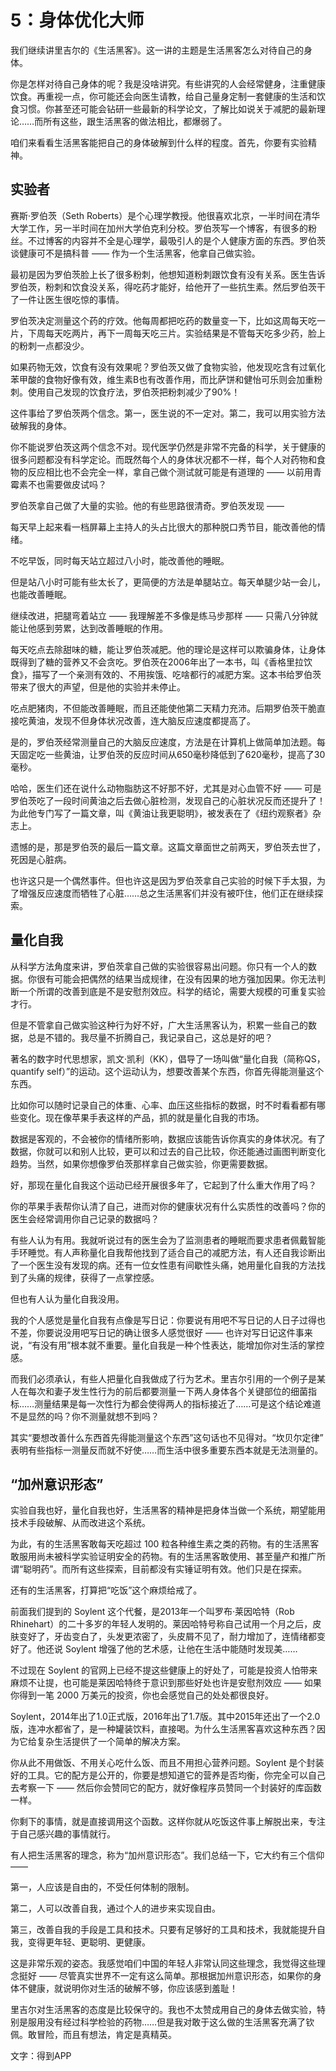 # 5：身体优化大师

我们继续讲里吉尔的《生活黑客》。这一讲的主题是生活黑客怎么对待自己的身体。

你是怎样对待自己身体的呢？我是没啥讲究。有些讲究的人会经常健身，注重健康饮食。再重视一点，你可能还会向医生请教，给自己量身定制一套健康的生活和饮食习惯。你甚至还可能会钻研一些最新的科学论文，了解比如说关于减肥的最新理论……而所有这些，跟生活黑客的做法相比，都爆弱了。

咱们来看看生活黑客能把自己的身体破解到什么样的程度。首先，你要有实验精神。

## 实验者

赛斯·罗伯茨（Seth Roberts）是个心理学教授。他很喜欢北京，一半时间在清华大学工作，另一半时间在加州大学伯克利分校。罗伯茨写一个博客，有很多的粉丝。不过博客的内容并不全是心理学，最吸引人的是个人健康方面的东西。罗伯茨谈健康可不是搞科普 —— 作为一个生活黑客，他拿自己做实验。

最初是因为罗伯茨脸上长了很多粉刺，他想知道粉刺跟饮食有没有关系。医生告诉罗伯茨，粉刺和饮食没关系，得吃药才能好，给他开了一些抗生素。然后罗伯茨干了一件让医生很吃惊的事情。

罗伯茨决定测量这个药的疗效。他每周都把吃药的数量变一下，比如这周每天吃一片，下周每天吃两片，再下一周每天吃三片。实验结果是不管每天吃多少药，脸上的粉刺一点都没少。

如果药物无效，饮食有没有效果呢？罗伯茨又做了食物实验，他发现吃含有过氧化苯甲酸的食物好像有效，维生素B也有改善作用，而比萨饼和健怡可乐则会加重粉刺。使用自己发现的饮食疗法，罗伯茨把粉刺减少了90%！

这件事给了罗伯茨两个信念。第一，医生说的不一定对。第二，我可以用实验方法破解我的身体。

你不能说罗伯茨这两个信念不对。现代医学仍然是非常不完备的科学，关于健康的很多问题都没有科学定论。而既然每个人的身体状况都不一样，每个人对药物和食物的反应相比也不会完全一样，拿自己做个测试就可能是有道理的 —— 以前用青霉素不也需要做皮试吗？

罗伯茨拿自己做了大量的实验。他的有些思路很清奇。罗伯茨发现 ——

每天早上起来看一档屏幕上主持人的头占比很大的那种脱口秀节目，能改善他的情绪。

不吃早饭，同时每天站立超过八小时，能改善他的睡眠。

但是站八小时可能有些太长了，更简便的方法是单腿站立。每天单腿少站一会儿，也能改善睡眠。

继续改进，把腿弯着站立 —— 我理解差不多像是练马步那样 —— 只需八分钟就能让他感到劳累，达到改善睡眠的作用。

每天吃点去除甜味的糖，能让罗伯茨减肥。他的理论是这样可以欺骗身体，让身体既得到了糖的营养又不会贪吃。罗伯茨在2006年出了一本书，叫《香格里拉饮食》，描写了一个亲测有效的、不用挨饿、吃啥都行的减肥方案。这本书给罗伯茨带来了很大的声望，但是他的实验并未停止。

吃点肥猪肉，不但能改善睡眠，而且还能使他第二天精力充沛。后期罗伯茨干脆直接吃黄油，发现不但身体状况改善，连大脑反应速度都提高了。

是的，罗伯茨经常测量自己的大脑反应速度，方法是在计算机上做简单加法题。每天固定吃一些黄油，让罗伯茨的反应时间从650毫秒降低到了620毫秒，提高了30毫秒。

哈哈，医生们还在说什么动物脂肪这不好那不好，尤其是对心血管不好 —— 可是罗伯茨吃了一段时间黄油之后去做心脏检测，发现自己的心脏状况反而还提升了！为此他专门写了一篇文章，叫《黄油让我更聪明》，被发表在了《纽约观察者》杂志上。

遗憾的是，那是罗伯茨的最后一篇文章。这篇文章面世之前两天，罗伯茨去世了，死因是心脏病。

也许这只是一个偶然事件。但也许这是因为罗伯茨拿自己实验的时候下手太狠，为了增强反应速度而牺牲了心脏……总之生活黑客们并没有被吓住，他们正在继续探索。

## 量化自我

从科学方法角度来讲，罗伯茨拿自己做的实验很容易出问题。你只有一个人的数据。你很有可能会把偶然的结果当成规律，在没有因果的地方强加因果。你无法判断一个所谓的改善到底是不是安慰剂效应。科学的结论，需要大规模的可重复实验才行。

但是不管拿自己做实验这种行为好不好，广大生活黑客认为，积累一些自己的数据，总是不错的。我尽量不折腾自己，我记录自己，这总是好的吧？

著名的数字时代思想家，凯文·凯利（KK），倡导了一场叫做“量化自我（简称QS，quantify self）”的运动。这个运动认为，想要改善某个东西，你首先得能测量这个东西。

比如你可以随时记录自己的体重、心率、血压这些指标的数据，时不时看看都有哪些变化。现在像苹果手表这样的产品，抓的就是量化自我的市场。

数据是客观的，不会被你的情绪所影响，数据应该能告诉你真实的身体状况。有了数据，你就可以和别人比较，更可以和过去的自己比较，你还能通过画图判断变化趋势。当然，如果你想像罗伯茨那样拿自己做实验，你更需要数据。

好，那现在量化自我这个运动已经开展很多年了，它起到了什么重大作用了吗？

你的苹果手表帮你认清了自己，进而对你的健康状况有什么实质性的改善吗？你的医生会经常调用你自己记录的数据吗？

有些人认为有用。我就听说过有的医生会为了监测患者的睡眠而要求患者佩戴智能手环睡觉。有人声称量化自我帮他找到了适合自己的减肥方法，有人还自我诊断出了一个医生没有发现的病。还有一位女性患有间歇性头痛，她用量化自我的方法找到了头痛的规律，获得了一点掌控感。

但也有人认为量化自我没用。

我的个人感觉是量化自我有点像是写日记：你要说有用吧不写日记的人日子过得也不差，你要说没用吧写日记的确让很多人感觉很好 —— 也许对写日记这件事来说，“有没有用”根本就不重要。量化自我是一种个性表达，能增加你对生活的掌控感。

而我们必须承认，有些人把量化自我做成了行为艺术。里吉尔引用的一个例子是某人在每次和妻子发生性行为的前后都要测量一下两人身体各个关键部位的细菌指标……测量结果是每一次性行为都会使得两人的指标接近了……可是这个结论难道不是显然的吗？你不测量就想不到吗？

其实“要想改善什么东西首先得能测量这个东西”这句话也不见得对。“坎贝尔定律” 表明有些指标一测量反而就不好使……而生活中很多重要东西本就是无法测量的。

## “加州意识形态”

实验自我也好，量化自我也好，生活黑客的精神是把身体当做一个系统，期望能用技术手段破解、从而改进这个系统。

为此，有的生活黑客敢每天吃超过 100 粒各种维生素之类的药物。有的生活黑客敢服用尚未被科学实验证明安全的药物。有的生活黑客敢使用、甚至量产和推广所谓“聪明药”。而所有这些探索，目前都没有实锤证明有效。他们只是在探索。

还有的生活黑客，打算把“吃饭”这个麻烦给戒了。

前面我们提到的 Soylent 这个代餐，是2013年一个叫罗布·莱因哈特（Rob Rhinehart）的二十多岁的年轻人发明的。莱因哈特号称自己试用一个月之后，皮肤变好了，牙齿变白了，头发更浓密了，头皮屑不见了，耐力增加了，连情绪都变好了。他还说 Soylent 增强了他的艺术感，让他在生活中能随时发现美……

不过现在 Soylent 的官网上已经不提这些健康上的好处了，可能是投资人怕带来麻烦不让提，也可能是莱因哈特终于意识到那些好处也许是安慰剂效应 —— 如果你得到一笔 2000 万美元的投资，你也会感觉自己的处处都很良好。

Soylent，2014年出了1.0正式版，2016年出了1.7版。其中2015年还出了一个2.0版，连冲水都省了，是一种罐装饮料，直接喝。为什么生活黑客喜欢这种东西？因为它给复杂生活提供了一个简单的解决方案。

你从此不用做饭、不用关心吃什么饭、而且不用担心营养问题。Soylent 是个封装好的工具。它的配方是公开的，你要是想知道它的营养是否均衡，你完全可以自己去考察一下 —— 然后你会赞同它的配方，就好像程序员赞同一个封装好的库函数一样。

你剩下的事情，就是直接调用这个函数。这样你就从吃饭这件事上解脱出来，专注于自己感兴趣的事情就行。

有人把生活黑客的理念，称为“加州意识形态”。我们总结一下，它大约有三个信仰 ——

第一，人应该是自由的，不受任何体制的限制。

第二，人可以改善自我，通过个人的进步来实现自由。

第三，改善自我的手段是工具和技术。只要有足够好的工具和技术，我就能提升自我，变得更年轻、更聪明、更健康。

这是非常乐观的姿态。我感觉咱们中国的年轻人非常认同这些理念，我觉得这些理念挺好 —— 尽管真实世界不一定有这么简单。那根据加州意识形态，如果你的身体不健康，就说明你对生活的破解不够，你应该感到羞耻！

里吉尔对生活黑客的态度是比较保守的。我也不太赞成用自己的身体去做实验，特别是服用没有经过科学检验的药物……但是我对敢于这么做的生活黑客充满了钦佩。敢冒险，而且有想法，肯定是真精英。

文字：得到APP
